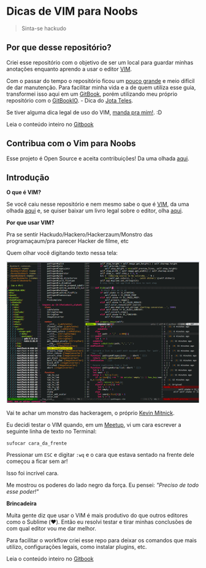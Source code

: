 # Dicas de VIM para Noobs

> Sinta-se hackudo

## Por que desse repositório?

Criei esse repositório com o objetivo de ser um local para guardar minhas anotações enquanto aprendo a usar o editor [VIM](http://www.vim.org/).

Com o passar do tempo o repositório ficou um [pouco grande](https://github.com/woliveiras/vimparanoobs/tree/master) e meio difícil de dar manutenção. Para facilitar minha vida e a de quem utiliza esse guia, transformei isso aqui em um [GitBook](https://www.gitbook.com/), porém utilizando meu próprio repositório com o [GitBookIO](https://github.com/GitbookIO/gitbook). - Dica do [Jota Teles](https://github.com/woliveiras/vimparanoobs/issues/1).

Se tiver alguma dica legal de uso do VIM, [manda pra mim!](mailto:w.oliveira542@gmail.com). :D

Leia o conteúdo inteiro no [Gitbook](https://woliveiras.com.br/vimparanoobs)

## Contribua com o Vim para Noobs

Esse projeto é Open Source e aceita contribuições! Da uma olhada [aqui](https://github.com/woliveiras/vimparanoobs/blob/source/README.md#como-contribuir-com-o-projeto).

## Introdução

**O que é VIM?**

Se você caiu nesse repositório e nem mesmo sabe o que é [VIM](http://www.vim.org/), da uma olhada [aqui](http://aurelio.net/vim/vi-vim-venci.html) e, se quiser baixar um livro legal sobre o editor, olha [aqui](https://code.google.com/p/vimbook/downloads/list).

**Por que usar VIM?**

Pra se sentir Hackudo/Hackero/Hackerzaum/Monstro das programaçaum/pra parecer Hacker de filme, etc

Quem olhar você digitando texto nessa tela:

![VIM](./images/vim-hackudo.gif "Imagem do editor VIM com um arquivo aberto.")


Vai te achar um monstro das hackeragem, o próprio [Kevin Mitnick](https://en.wikipedia.org/wiki/Kevin_Mitnick "Kevin Mitnick, o Hackudo monstraum.").

Eu decidi testar o VIM quando, em um [Meetup](meetup.com/ "Site meetup.com."), vi um cara escrever a seguinte linha de texto no Terminal:

```
sufocar cara_da_frente
```

Pressionar um `ESC` e digitar `:wq` e o cara que estava sentado na frente dele começou a ficar sem ar!

Isso foi incrível cara.

Me mostrou os poderes do lado negro da força. Eu pensei: *"Preciso de todo esse poder!"*

**Brincadeira**

Muita gente diz que usar o VIM é mais produtivo do que outros editores como o Sublime (:heart:). Então eu resolvi testar e tirar minhas conclusões de com qual editor vou me dar melhor.

Para facilitar o workflow criei esse repo para deixar os comandos que mais utilizo, configurações legais, como instalar plugins, etc.

Leia o conteúdo inteiro no [Gitbook](https://woliveiras.com.br/vimparanoobs)
